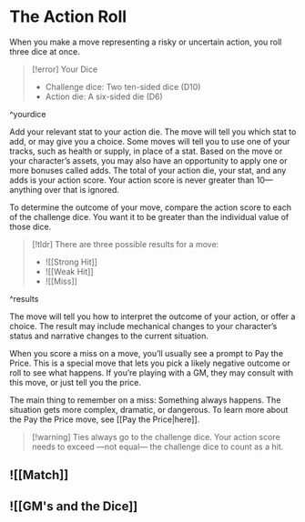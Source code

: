 # The Action Roll
When you make a move representing a risky or uncertain action, you roll three dice at once.
> [!error] Your Dice
> - Challenge dice: Two ten-sided dice (D10)
> - Action die: A six-sided die (D6)

^yourdice

Add your relevant stat to your action die. The move will tell you which stat to add, or may give you a choice. Some moves will tell you to use one of your tracks, such as health or supply, in place of a stat. Based on the move or your character’s assets, you may also have an opportunity to apply one or more bonuses called adds. The total of your action die, your stat, and any adds is your action score. Your action score is never greater than 10—anything over that is ignored.

To determine the outcome of your move, compare the action score to each of the challenge dice. You want it to be greater than the individual value of those dice.

> [!tldr] There are three possible results for a move:
> - ![[Strong Hit]]
> - ![[Weak Hit]]
> - ![[Miss]]

^results

The move will tell you how to interpret the outcome of your action, or offer a choice. The result may include mechanical changes to your character’s status and narrative changes to the current situation.

When you score a miss on a move, you’ll usually see a prompt to Pay the Price. This is a special move that lets you pick a likely negative outcome or roll to see what happens. If you’re playing with a GM, they may consult with this move, or just tell you the price.

The main thing to remember on a miss: Something always happens. The situation gets more complex, dramatic, or dangerous. To learn more about the Pay the Price move, see [[Pay the Price|here]].

>[!warning] Ties always go to the challenge dice. Your action score needs to exceed —not equal— the challenge dice to count as a hit.

## ![[Match]]

## ![[GM's and the Dice]]